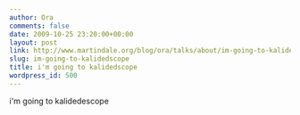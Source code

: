 ```yaml
---
author: Ora
comments: false
date: 2009-10-25 23:20:00+00:00
layout: post
link: http://www.martindale.org/blog/ora/talks/about/im-going-to-kalidedscope
slug: im-going-to-kalidedscope
title: i'm going to kalidedscope
wordpress_id: 500
---
```


i'm going to kalidedescope
